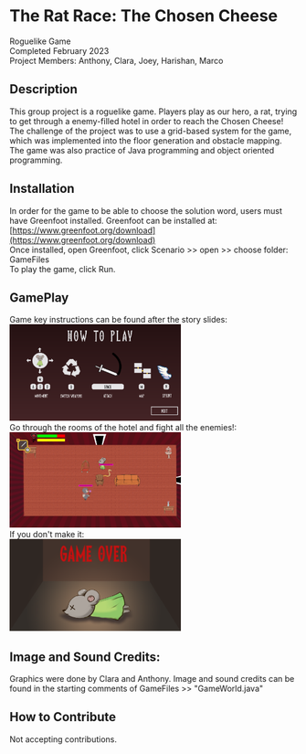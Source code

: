 # The Rat Race: The Chosen Cheese
Roguelike Game \
Completed February 2023 \
Project Members: Anthony, Clara, Joey, Harishan, Marco 

## Description

This group project is a roguelike game. Players play as our hero, a rat, trying to get through a enemy-filled hotel in order to reach the Chosen Cheese!
The challenge of the project was to use a grid-based system for the game, which was implemented into the floor generation and obstacle mapping. The game was also practice of Java programming and object oriented programming.

## Installation

In order for the game to be able to choose the solution word, users must have Greenfoot installed. 
Greenfoot can be installed at:
[https://www.greenfoot.org/download](https://www.greenfoot.org/download) 
\
Once installed, open Greenfoot, click Scenario >> open >> choose folder: GameFiles
\
To play the game, click Run. 

## GamePlay 
Game key instructions can be found after the story slides: 
\
<img src="GameShots/Instructions.png" alt="drawing" width="300"/> 
\
Go through the rooms of the hotel and fight all the enemies!: 
\
<img src="GameShots/GamePlay.png" alt="drawing" width="300"/>
\
If you don't make it: \
<img src="GameShots/LoseScreen.png" alt="drawing" width="300"/>


## Image and Sound Credits: 
Graphics were done by Clara and Anthony. 
Image and sound credits can be found in the starting comments of GameFiles >> "GameWorld.java"

## How to Contribute
Not accepting contributions. 

